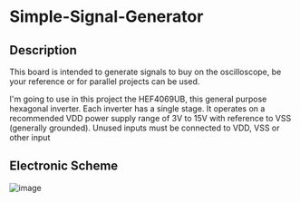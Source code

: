 # Simple-Signal-Generator

Description
---

This board is intended to generate signals to buy on the oscilloscope, be your reference or for parallel projects can be used. 

I'm going to use in this project the HEF4069UB, this general purpose hexagonal inverter. Each inverter has a single stage. It operates on a recommended VDD power supply range of 3V to 15V with reference to VSS (generally grounded). Unused inputs must be connected to VDD, VSS or other input


Electronic Scheme
---
![image](https://i.imgur.com/YTEhpec.png)
